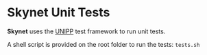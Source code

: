 # Skynet Unit Tests

**Skynet** uses the [UNIPP](https://github.com/JoaoAJMatos/unipp) test framework to run unit tests.

A shell script is provided on the root folder to run the tests: `tests.sh`
